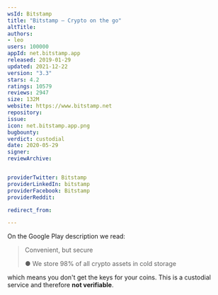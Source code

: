 ```yaml
---
wsId: Bitstamp
title: "Bitstamp – Crypto on the go"
altTitle: 
authors:
- leo
users: 100000
appId: net.bitstamp.app
released: 2019-01-29
updated: 2021-12-22
version: "3.3"
stars: 4.2
ratings: 10579
reviews: 2947
size: 132M
website: https://www.bitstamp.net
repository: 
issue: 
icon: net.bitstamp.app.png
bugbounty: 
verdict: custodial
date: 2020-05-29
signer: 
reviewArchive:


providerTwitter: Bitstamp
providerLinkedIn: bitstamp
providerFacebook: Bitstamp
providerReddit: 

redirect_from:

---
```



On the Google Play description we read:

> Convenient, but secure
>
> ● We store 98% of all crypto assets in cold storage

which means you don't get the keys for your coins. This is a custodial service
and therefore **not verifiable**.
